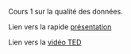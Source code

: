 Cours 1 sur la qualité des données.

Lien vers la rapide [présentation](http://bunkrapp.com/present/uhxmzb/?utm_medium=share)

Lien vers la [vidéo TED](https://www.ted.com/talks/hans_rosling_shows_the_best_stats_you_ve_ever_seen?language=fr)
